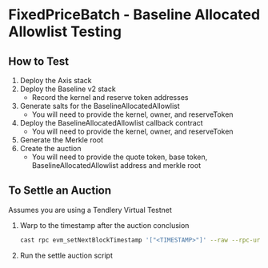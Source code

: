 # FixedPriceBatch - Baseline Allocated Allowlist Testing

## How to Test

1. Deploy the Axis stack
2. Deploy the Baseline v2 stack
    - Record the kernel and reserve token addresses
3. Generate salts for the BaselineAllocatedAllowlist
    - You will need to provide the kernel, owner, and reserveToken
4. Deploy the BaselineAllocatedAllowlist callback contract
    - You will need to provide the kernel, owner, and reserveToken
5. Generate the Merkle root
6. Create the auction
    - You will need to provide the quote token, base token, BaselineAllocatedAllowlist address and merkle root

## To Settle an Auction

Assumes you are using a Tendlery Virtual Testnet

1. Warp to the timestamp after the auction conclusion

    ```bash
    cast rpc evm_setNextBlockTimestamp '["<TIMESTAMP>"]' --raw --rpc-url <RPC>
    ```

2. Run the settle auction script
